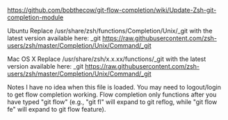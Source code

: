 https://github.com/bobthecow/git-flow-completion/wiki/Update-Zsh-git-completion-module


Ubuntu
Replace /usr/share/zsh/functions/Completion/Unix/_git with the latest version available here: _git
https://raw.githubusercontent.com/zsh-users/zsh/master/Completion/Unix/Command/_git

Mac OS X
Replace /usr/share/zsh/x.x.xx/functions/_git with the latest version available here: _git
https://raw.githubusercontent.com/zsh-users/zsh/master/Completion/Unix/Command/_git

Notes
I have no idea when this file is loaded. You may need to logout/login to get flow completion working.
Flow completion only functions after you have typed "git flow" (e.g., "git fl<tab>" will expand to git reflog, while "git flow fe<tab>" will expand to git flow feature).
